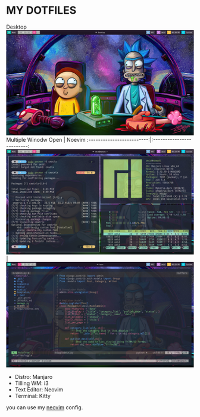 # MY DOTFILES
Desktop
![](./images/Desktop.png)
Multiple Winodw Open             | Noevim
:-------------------------:|:-------------------------:
![](./images/multi-winodw.png) | ![](./images/neovim.png)


* Distro: Manjaro
* Tilling WM: i3
* Text Editor: Neovim
* Terminal: Kitty

you can use my [neovim](https://github.com/techwithomid/neovim-conf) config.
